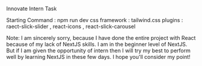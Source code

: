 Innovate Intern Task

Starting Command : npm run dev
css framework : tailwind.css
plugins : raect-slick-slider , react-icons , react-slick-carousel

Note:
I am sincerely sorry, because I have done the entire project with React because of my lack of NextJS skills. I am in the beginner level of NextJS. But if I am given the opportunity of intern then I will try my best to perform well by learning NextJS in these few days. I hope you'll consider my point!
